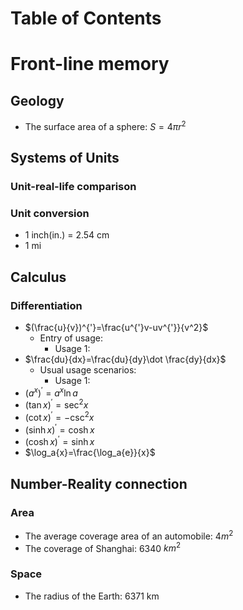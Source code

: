 # Table of Contents

# Front-line memory

## Geology
- The surface area of a sphere: $S=4\pi r^2$

## Systems of Units
### Unit-real-life comparison
### Unit conversion
- 1 inch(in.) = 2.54 cm
- 1 mi

## Calculus
### Differentiation
- $(\frac{u}{v})^{'}=\frac{u^{'}v-uv^{'}}{v^2}$
  - Entry of usage:
    - Usage 1:
- $\frac{du}{dx}=\frac{du}{dy}\dot \frac{dy}{dx}$
  - Usual usage scenarios:
    - Usage 1:
- ${(a^x)}^{'}=a^x \ln{a}$
- ${(\tan{x})}^{'}={\sec^2{x}}$
- ${(\cot{x})}^{'}={-\csc^2{x}}$
- ${(\sinh{x})}^{'}={\cosh{x}}$
- ${(\cosh{x})}^{'}={\sinh{x}}$
- $\log_a{x}=\frac{\log_a{e}}{x}$




## Number-Reality connection

### Area
- The average coverage area of an automobile: $4m^2$ 
- The coverage of Shanghai: 6340 ${km}^2$

### Space
- The radius of the Earth: 6371 km